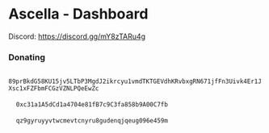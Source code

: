 # Ascella - Dashboard

Discord: https://discord.gg/mY8zTARu4g

### Donating

<img src="https://tricked.pro/crypto/monero-xmr-logo.png" alt="" height="15px">`89prBkdG58KU15jv5LTbP3MgdJ2ikrcyu1vmdTKTGEVdhKRvbxgRN671jfFn3Uivk4Er1JXsc1xFZFbmFCGzVZNLPQeEwZc`

<img src="https://tricked.pro/crypto/ethereum-eth-logo.png" alt="" height="15px">`0xc31a1A5dCd1a4704e81fB7c9C3fa858b9A00C7fb`

<img src="https://tricked.pro/crypto/bitcoin-cash-bch-logo.png" alt="" height="15px">`qz9gyruyyvtwcmevtcnyru8gudenqjqeug096e459m`
